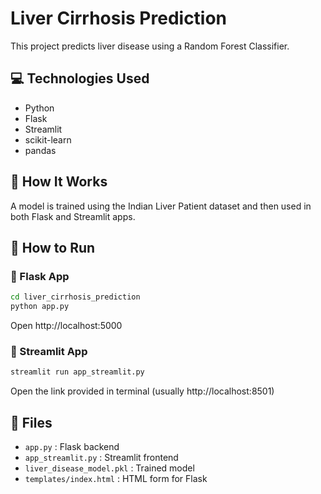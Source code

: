 # Liver Cirrhosis Prediction

This project predicts liver disease using a Random Forest Classifier.

## 💻 Technologies Used
- Python
- Flask
- Streamlit
- scikit-learn
- pandas

## 🧠 How It Works
A model is trained using the Indian Liver Patient dataset and then used in both Flask and Streamlit apps.

## 🚀 How to Run

### 🔹 Flask App
```bash
cd liver_cirrhosis_prediction
python app.py
```
Open http://localhost:5000

### 🔹 Streamlit App
```bash
streamlit run app_streamlit.py
```
Open the link provided in terminal (usually http://localhost:8501)

## 📁 Files
- `app.py` : Flask backend
- `app_streamlit.py` : Streamlit frontend
- `liver_disease_model.pkl` : Trained model
- `templates/index.html` : HTML form for Flask
